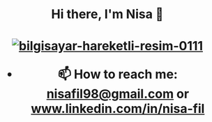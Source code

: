 <h1 align="center">Hi there, I'm Nisa 👋</h1>
<h1 align="center"><a href="https://www.hareketligifler.net/cat-bilgisayarlar-56.htm"><img src="https://www.hareketligifler.net/data/media/56/bilgisayar-hareketli-resim-0111.gif" border="0" alt="bilgisayar-hareketli-resim-0111" /></a>

- 📫 How to reach me: nisafil98@gmail.com or www.linkedin.com/in/nisa-fil




